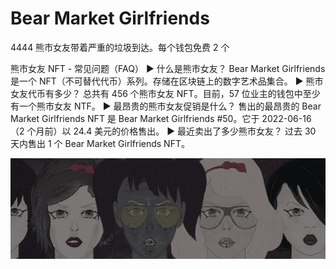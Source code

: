 # Bear Market Girlfriends

4444 熊市女友带着严重的垃圾到达。每个钱包免费 2 个

熊市女友 NFT - 常见问题（FAQ）
▶ 什么是熊市女友？
Bear Market Girlfriends 是一个 NFT（不可替代代币）系列。存储在区块链上的数字艺术品集合。
▶ 熊市女友代币有多少？
总共有 456 个熊市女友 NFT。目前，57 位业主的钱包中至少有一个熊市女友 NTF。
▶ 最昂贵的熊市女友促销是什么？
售出的最昂贵的 Bear Market Girlfriends NFT 是 Bear Market Girlfriends #50。它于 2022-06-16（2 个月前）以 24.4 美元的价格售出。
▶ 最近卖出了多少熊市女友？
过去 30 天内售出 1 个 Bear Market Girlfriends NFT。

![nft](微信截图_20220825173816.png)
